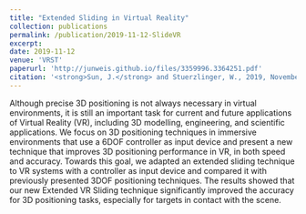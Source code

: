 ```yaml
---
title: "Extended Sliding in Virtual Reality"
collection: publications
permalink: /publication/2019-11-12-SlideVR
excerpt:
date: 2019-11-12
venue: 'VRST'
paperurl: 'http://junweis.github.io/files/3359996.3364251.pdf'
citation: '<strong>Sun, J.</strong> and Stuerzlinger, W., 2019, November. Extended sliding in virtual reality. In 25th ACM Symposium on Virtual Reality Software and Technology (pp. 1-5).'
---
```

Although precise 3D positioning is not always necessary in virtual environments, it is still an important task for current and future applications of Virtual Reality (VR), including 3D modelling, engineering, and scientific applications. We focus on 3D positioning techniques in immersive environments that use a 6DOF controller as input device and present a new technique that improves 3D positioning performance in VR, in both speed and accuracy. Towards this goal, we adapted an extended sliding technique to VR systems with a controller as input device and compared it with previously presented 3DOF positioning techniques. The results showed that our new Extended VR Sliding technique significantly improved the accuracy for 3D positioning tasks, especially for targets in contact with the scene.

<!-- lite-youtube custom element -->
<link rel="stylesheet" href="https://paulirish.github.io/lite-youtube-embed/src/lite-yt-embed.css" />
<script src="https://paulirish.github.io/lite-youtube-embed/src/lite-yt-embed.js"></script>

<lite-youtube videoid="18xwIv-m59Q"></lite-youtube>
